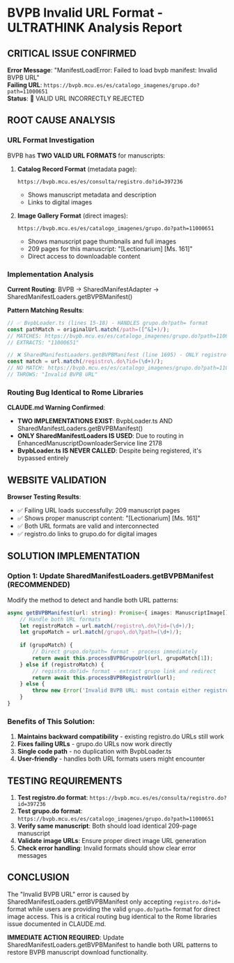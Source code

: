 # BVPB Invalid URL Format - ULTRATHINK Analysis Report

## CRITICAL ISSUE CONFIRMED
**Error Message**: "ManifestLoadError: Failed to load bvpb manifest: Invalid BVPB URL"  
**Failing URL**: `https://bvpb.mcu.es/es/catalogo_imagenes/grupo.do?path=11000651`  
**Status**: 🚨 VALID URL INCORRECTLY REJECTED

## ROOT CAUSE ANALYSIS

### URL Format Investigation
BVPB has **TWO VALID URL FORMATS** for manuscripts:

1. **Catalog Record Format** (metadata page):
   ```
   https://bvpb.mcu.es/es/consulta/registro.do?id=397236
   ```
   - Shows manuscript metadata and description
   - Links to digital images

2. **Image Gallery Format** (direct images):
   ```
   https://bvpb.mcu.es/es/catalogo_imagenes/grupo.do?path=11000651
   ```
   - Shows manuscript page thumbnails and full images
   - 209 pages for this manuscript: "[Lectionarium] [Ms. 161]"
   - Direct access to downloadable content

### Implementation Analysis

**Current Routing**: BVPB → SharedManifestAdapter → SharedManifestLoaders.getBVPBManifest()

**Pattern Matching Results**:
```typescript
// ✅ BvpbLoader.ts (lines 15-18) - HANDLES grupo.do?path= format
const pathMatch = originalUrl.match(/path=([^&]+)/);
// MATCHES: https://bvpb.mcu.es/es/catalogo_imagenes/grupo.do?path=11000651
// EXTRACTS: "11000651"

// ❌ SharedManifestLoaders.getBVPBManifest (line 1695) - ONLY registro.do?id= format
const match = url.match(/registro\.do\?id=(\d+)/);
// NO MATCH: https://bvpb.mcu.es/es/catalogo_imagenes/grupo.do?path=11000651
// THROWS: "Invalid BVPB URL"
```

### Routing Bug Identical to Rome Libraries

**CLAUDE.md Warning Confirmed**:
- **TWO IMPLEMENTATIONS EXIST**: BvpbLoader.ts AND SharedManifestLoaders.getBVPBManifest()
- **ONLY SharedManifestLoaders IS USED**: Due to routing in EnhancedManuscriptDownloaderService line 2178
- **BvpbLoader.ts IS NEVER CALLED**: Despite being registered, it's bypassed entirely

## WEBSITE VALIDATION

**Browser Testing Results**:
- ✅ Failing URL loads successfully: 209 manuscript pages
- ✅ Shows proper manuscript content: "[Lectionarium] [Ms. 161]"  
- ✅ Both URL formats are valid and interconnected
- ✅ registro.do links to grupo.do for digital images

## SOLUTION IMPLEMENTATION

### Option 1: Update SharedManifestLoaders.getBVPBManifest (RECOMMENDED)

Modify the method to detect and handle both URL patterns:

```typescript
async getBVPBManifest(url: string): Promise<{ images: ManuscriptImage[] } | ManuscriptImage[]> {
    // Handle both URL formats
    let registroMatch = url.match(/registro\.do\?id=(\d+)/);
    let grupoMatch = url.match(/grupo\.do\?path=(\d+)/);
    
    if (grupoMatch) {
        // Direct grupo.do?path= format - process immediately
        return await this.processBVPBGrupoUrl(url, grupoMatch[1]);
    } else if (registroMatch) {
        // registro.do?id= format - extract grupo link and redirect
        return await this.processBVPBRegistroUrl(url);
    } else {
        throw new Error('Invalid BVPB URL: must contain either registro.do?id= or grupo.do?path=');
    }
}
```

### Benefits of This Solution:
1. **Maintains backward compatibility** - existing registro.do URLs still work
2. **Fixes failing URLs** - grupo.do URLs now work directly  
3. **Single code path** - no duplication with BvpbLoader.ts
4. **User-friendly** - handles both URL formats users might encounter

## TESTING REQUIREMENTS

1. **Test registro.do format**: `https://bvpb.mcu.es/es/consulta/registro.do?id=397236`
2. **Test grupo.do format**: `https://bvpb.mcu.es/es/catalogo_imagenes/grupo.do?path=11000651`
3. **Verify same manuscript**: Both should load identical 209-page manuscript
4. **Validate image URLs**: Ensure proper direct image URL generation
5. **Check error handling**: Invalid formats should show clear error messages

## CONCLUSION

The "Invalid BVPB URL" error is caused by SharedManifestLoaders.getBVPBManifest only accepting `registro.do?id=` format while users are providing the valid `grupo.do?path=` format for direct image access. This is a critical routing bug identical to the Rome libraries issue documented in CLAUDE.md.

**IMMEDIATE ACTION REQUIRED**: Update SharedManifestLoaders.getBVPBManifest to handle both URL patterns to restore BVPB manuscript download functionality.